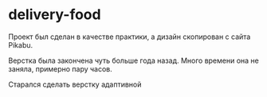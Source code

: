 # delivery-food
Проект был сделан в качестве практики, а дизайн скопирован с сайта Pikabu.

Верстка была закончена чуть больше года назад. Много времени она не заняла, примерно пару часов.

Старался сделать верстку адаптивной
